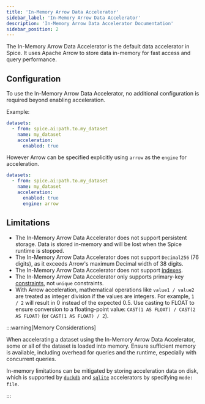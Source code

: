 ```yaml
---
title: 'In-Memory Arrow Data Accelerator'
sidebar_label: 'In-Memory Arrow Data Accelerator'
description: 'In-Memory Arrow Data Accelerator Documentation'
sidebar_position: 2
---
```


The In-Memory Arrow Data Accelerator is the default data accelerator in Spice. It uses Apache Arrow to store data in-memory for fast access and query performance.

## Configuration

To use the In-Memory Arrow Data Accelerator, no additional configuration is required beyond enabling acceleration.

Example:

```yaml
datasets:
  - from: spice.ai:path.to.my_dataset
    name: my_dataset
    acceleration:
      enabled: true
```

However Arrow can be specified explicitly using `arrow` as the `engine` for acceleration.

```yaml
datasets:
  - from: spice.ai:path.to.my_dataset
    name: my_dataset
    acceleration:
      enabled: true
      engine: arrow
```

## Limitations

- The In-Memory Arrow Data Accelerator does not support persistent storage. Data is stored in-memory and will be lost when the Spice runtime is stopped.
- The In-Memory Arrow Data Accelerator does not support `Decimal256` (76 digits), as it exceeds Arrow's maximum Decimal width of 38 digits.
- The In-Memory Arrow Data Accelerator does not support [indexes](/features/data-acceleration/indexes).
- The In-Memory Arrow Data Accelerator only supports primary-key [constraints](/features/data-acceleration/constraints), not `unique` constraints.
- With Arrow acceleration, mathematical operations like `value1 / value2` are treated as integer division if the values are integers. For example, `1 / 2` will result in 0 instead of the expected 0.5. Use casting to FLOAT to ensure conversion to a floating-point value: `CAST(1 AS FLOAT) / CAST(2 AS FLOAT)` (or `CAST(1 AS FLOAT) / 2`).

:::warning[Memory Considerations]

When accelerating a dataset using the In-Memory Arrow Data Accelerator, some or all of the dataset is loaded into memory. Ensure sufficient memory is available, including overhead for queries and the runtime, especially with concurrent queries.

In-memory limitations can be mitigated by storing acceleration data on disk, which is supported by [`duckdb`](./duckdb.md) and [`sqlite`](./sqlite.md) accelerators by specifying `mode: file`.

:::
